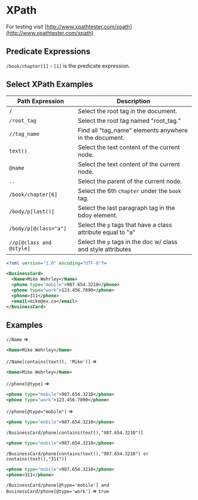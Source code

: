 # XPath

For testing visit [http://www.xpathtester.com/xpath](http://www.xpathtester.com/xpath)

## Predicate Expressions

`/book/chapter[1]` - `[1]` is the predicate expression.

## Select XPath Examples

| Path Expression          | Description                                                  |
|--------------------------|--------------------------------------------------------------|
| `/`                      | Select the root tag in the document.                         |
| `/root_tag`              | Select the root tag named "root_tag."                        |
| `//tag_name`             | Find all "tag_name" elements anywhere in the document.       |
| `text()`                 | Select the text content of the current node.                 |
| `@name`                  | Select the text content of the current node.                 |
| `..`                     | Select the parent of the current node.                       |
| `/book/chapter[6]`       | Select the 6th `chapter` under the `book` tag.               |
| `/body/p[last()]`        | Select the last paragraph tag in the bdoy element.           |
| `/body/p[@class="a"]`    | Select the `p` tags that have a class attribute equal to "a" |
| `//p[@class and @style]` | Select the `p` tags in the doc w/ class and style attributes |

```xml
<?xml version="1.0" encoding="UTF-8"?>

<BusinessCard>
  <Name>Mike Wehrley</Name>
  <phone type="mobile">987.654.3210</phone>
  <phone type="work">123.456.7890</phone>
  <phone>311</phone>
  <email>mike@ex.co</email>
</BusinessCard>
```

## Examples
`//Name` =>
```xml
<Name>Mike Wehrley</Name>
```

`//Name[contains(text(), 'Mike')]` =>
```xml
<Name>Mike Wehrley</Name>
```

`//phone[@type]` =>
```xml
<phone type="mobile">987.654.3210</phone>
<phone type="work">123.456.7890</phone>
```

`//phone[@type="mobile"]` =>
```xml
<phone type="mobile">987.654.3210</phone>
```

`/BusinessCard/phone[contains(text(),"987.654.3210")]`
```xml
<phone type="mobile">987.654.3210</phone>
```

`/BusinessCard/phone[contains(text(),"987.654.3210") or contains(text(),"311")]`
```xml
<phone type="mobile">987.654.3210</phone>
<phone>311</phone>
```

`/BusinessCard/phone[@type='mobile'] and BusinessCard/phone[@type='work']` => `true`

